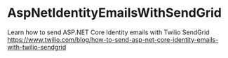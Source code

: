 # AspNetIdentityEmailsWithSendGrid
Learn how to send ASP.NET Core Identity emails with Twilio SendGrid
https://www.twilio.com/blog/how-to-send-asp-net-core-identity-emails-with-twilio-sendgrid
